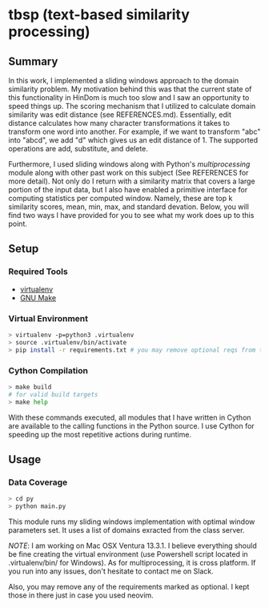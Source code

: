 # tbsp (text-based similarity processing)

## Summary
In this work, I implemented a sliding windows approach to the domain similarity
problem. My motivation behind this was that the current state of this
functionality in HinDom is much too slow and I saw an opportunity to speed
things up. The scoring mechanism that I utilized to calculate domain similarity 
was edit distance (see REFERENCES.md). Essentially, edit distance calculates how 
many character transformations it takes to transform one word into another. For 
example, if we want to transform "abc" into "abcd", we add "d" which gives us an 
edit distance of 1. The supported operations are add, substitute, and delete.

Furthermore, I used sliding windows along with Python's _multiprocessing_ module 
along with other past work on this subject (See REFERENCES for more detail). Not 
only do I return with a similarity matrix that covers a large portion of the 
input data, but I also have enabled a primitive interface for computing 
statistics per computed window. Namely, these are top k similarity scores, mean, 
min, max, and standard devation. Below, you will find two ways I have provided 
for you to see what my work does up to this point.

## Setup

### Required Tools
- [virtualenv](https://virtualenv.pypa.io/en/latest/installation.html)
- [GNU Make](https://www.gnu.org/software/make/)

### Virtual Environment
```bash
> virtualenv -p=python3 .virtualenv
> source .virtualenv/bin/activate
> pip install -r requirements.txt # you may remove optional reqs from this file
```

### Cython Compilation
```bash
> make build
# for valid build targets
> make help
```

With these commands executed, all modules that I have written in Cython are
available to the calling functions in the Python source. I use Cython for
speeding up the most repetitive actions during runtime.

## Usage

### Data Coverage

```bash
> cd py
> python main.py
```

This module runs my sliding windows implementation with optimal window
parameters set. It uses a list of domains exracted from the class server.

_NOTE_: I am working on Mac OSX Ventura 13.3.1. I believe everything should be
fine creating the virtual environment (use Powershell script located in
.virtualenv/bin/ for Windows). As for multiprocessing, it is cross platform. If
you run into any issues, don't hesitate to contact me on Slack.

Also, you may remove any of the requirements marked as optional. I kept those in
there just in case you used neovim.
